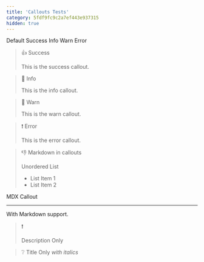 ```yaml
---
title: 'Callouts Tests'
category: 5fdf9fc9c2a7ef443e937315
hidden: true
---
```


<Callout theme="default" icon="fa-duotone fa-solid fa-face-awesome">
  Default
</Callout>
<Callout theme="success" icon="fa-duotone fa-solid fa-face-awesome">
  Success
</Callout>
<Callout theme="info" icon="fa-duotone fa-solid fa-face-awesome">
  Info
</Callout>
<Callout theme="warn" icon="fa-duotone fa-solid fa-face-awesome">
  Warn
</Callout>
<Callout theme="error" icon="fa-duotone fa-solid fa-face-awesome">
  Error
</Callout>

> 👍 Success
>
> This is the success callout.

> 📘 Info
>
> This is the info callout.

> 🚧 Warn
>
> This is the warn callout.

> ❗ Error
>
> This is the error callout.

> 👎 Markdown in callouts
>
> Unordered List
>
> - List Item 1
> - List Item 2

<Callout theme="error" icon="🔥">
MDX Callout

---

With Markdown support.
</Callout>

> ❗
>
> Description Only

> ❔ Title Only _with italics_
